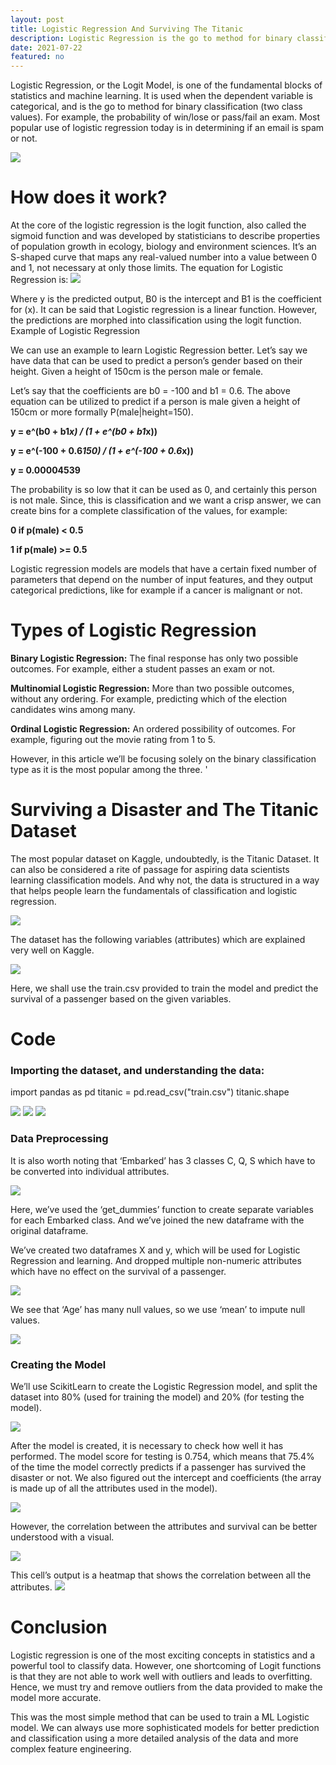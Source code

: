 ```yaml
---
layout: post
title: Logistic Regression And Surviving The Titanic
description: Logistic Regression is the go to method for binary classification in machine learning. In the article, we'll be learning about the logit function, and using it to solve the one of the most popular problems on Kaggle, the Titanic Dataset.
date: 2021-07-22
featured: no
---
```


Logistic Regression, or the Logit Model, is one of the fundamental blocks of statistics and machine learning. It is used when the dependent variable is categorical, and is the go to method for binary classification (two class values). For example, the probability of win/lose or pass/fail an exam. Most popular use of logistic regression today is in determining if an email is spam or not.

<img src="/blog/LogisticRegression/Logistic1.jpg">

<h1>How does it work?</h1>
At the core of the logistic regression is the logit function, also called the sigmoid function and was developed by statisticians to describe properties of population growth in ecology, biology and environment sciences. It’s an S-shaped curve that maps any real-valued number into a value between 0 and 1, not necessary at only those limits. The equation for Logistic Regression is:

<img src="/blog/LogisticRegression/Logistic2.jpg">

Where y is the predicted output, B0 is the intercept and B1 is the coefficient for (x). It can be said that Logistic regression is a linear function. However, the predictions are morphed into classification using the logit function.
Example of Logistic Regression

We can use an example to learn Logistic Regression better. Let’s say we have data that can be used to predict a person’s gender based on their height. Given a height of 150cm is the person male or female.

Let’s say that the coefficients are b0 = -100 and b1 = 0.6. The above equation can be utilized to predict if a person is male given a height of 150cm or more formally P(male|height=150).

<b>y = e^(b0 + b1*x) / (1 + e^(b0 + b1*x))</b>

<b>y = e^(-100 + 0.6*150) / (1 + e^(-100 + 0.6*x))</b>

<b>y = 0.00004539</b>

The probability is so low that it can be used as 0, and certainly this person is not male.
Since, this is classification and we want a crisp answer, we can create bins for a complete classification of the values, for example:

<b>0 if p(male) < 0.5</b>

<b>1 if p(male) >= 0.5</b>

Logistic regression models are models that have a certain fixed number of parameters that depend on the number of input features, and they output categorical predictions, like for example if a cancer is malignant or not. 

<h1>Types of Logistic Regression</h1>

<b>Binary Logistic Regression:</b> The final response has only two possible outcomes. For example, either a student passes an exam or not.

<b>Multinomial Logistic Regression:</b> More than two possible outcomes, without any ordering. For example, predicting which of the election candidates wins among many.

<b>Ordinal Logistic Regression:</b> An ordered possibility of outcomes. For example, figuring out the movie rating from 1 to 5.

However, in this article we’ll be focusing solely on the binary classification type as it is the most popular among the three. '

<h1>Surviving a Disaster and The Titanic Dataset</h1>

The most popular dataset on Kaggle, undoubtedly, is the Titanic Dataset. It can also be considered a rite of passage for aspiring data scientists learning classification models. And why not, the data is structured in a way that helps people learn the fundamentals of classification and logistic regression.

<img src="/blog/LogisticRegression/Logistic3.jpg">

The dataset has the following variables (attributes) which are explained very well on Kaggle.

<img src="/blog/LogisticRegression/Logistic4.jpg">

Here, we shall use the train.csv provided to train the model and predict the survival of a passenger based on the given variables.

<h1>Code </h1>

<h3>Importing the dataset, and understanding the data: </h3>

import pandas as pd
titanic = pd.read_csv("train.csv")
titanic.shape

<img src="/blog/LogisticRegression/Logistic5.jpg">
<img src="/blog/LogisticRegression/Logistic6.jpg">
<img src="/blog/LogisticRegression/Logistic7.jpg">

<h3>Data Preprocessing </h3>

It is also worth noting that ‘Embarked’ has 3 classes C, Q, S which have to be converted into individual attributes.

<img src="/blog/LogisticRegression/Logistic8.jpg">

Here, we’ve used the ‘get_dummies’ function to create separate variables for each Embarked class. And we’ve joined the new dataframe with the original dataframe.

We’ve created two dataframes X and y, which will be used for Logistic Regression and learning. And dropped multiple non-numeric attributes which have no effect on the survival of a passenger. 

<img src="/blog/LogisticRegression/Logistic9.jpg">

We see that ‘Age’ has many null values, so we use ‘mean’ to impute null values.

<img src="/blog/LogisticRegression/Logistic10.jpg">

<h3>Creating the Model</h3>

We’ll use ScikitLearn to create the Logistic Regression model, and split the dataset into 80% (used for training the model) and 20% (for testing the model).

<img src="/blog/LogisticRegression/Logistic11.jpg">

After the model is created, it is necessary to check how well it has performed. The model score for testing is 0.754, which means that 75.4% of the time the model correctly predicts if a passenger has survived the disaster or not. We also figured out the intercept and coefficients (the array is made up of all the attributes used in the model).

<img src="/blog/LogisticRegression/Logistic12.jpg">

However, the correlation between the attributes and survival can be better understood with a visual.

<img src="/blog/LogisticRegression/Logistic13.jpg">

This cell’s output is a heatmap that shows the correlation between all the attributes.
<img src="/blog/LogisticRegression/Logistic14.jpg">

<h1>Conclusion</h1>
Logistic regression is one of the most exciting concepts in statistics and a powerful tool to classify data. However, one shortcoming of Logit functions is that they are not able to work well with outliers and leads to overfitting. Hence, we must try and remove outliers from the data provided to make the model more accurate. 

This was the most simple method that can be used to train a ML Logistic model. We can always use more sophisticated models for better prediction and classification using a more detailed analysis of the data and more complex feature engineering.
